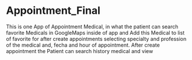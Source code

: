 # Appointment_Final
This is one App of Appointment Medical, in what the patient can search favorite Medicals in GoogleMaps inside of app and Add this Medical to list of favorite for after create appointments selecting specialty and profession of the medical and, fecha and hour of appointment. After create appointment the Patient can search history medical and view 
